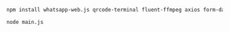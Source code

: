 ```bash
npm install whatsapp-web.js qrcode-terminal fluent-ffmpeg axios form-data dotenv crypto
```
```bash
node main.js
```
